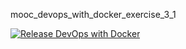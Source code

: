 mooc_devops_with_docker_exercise_3_1


[![Release DevOps with Docker](https://github.com/dennisahlqvist/mooc_devops_with_docker_exercise_3_1/actions/workflows/build.yml/badge.svg)](https://github.com/dennisahlqvist/mooc_devops_with_docker_exercise_3_1/actions/workflows/build.yml)
